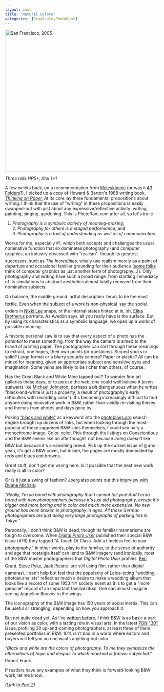 ```yaml
---
layout: post
title: "Natural Colors"
categories: [GrayScale,PhotoRant]
---
```

<img src="/pix2005/natural.jpg" width=807 height=463 border=0 title="San Francisco, 2005">

<i>Three rolls HP5+, Xtol 1+1</i>

A few weeks back, on a recommendation from <a href="http://www.moleskinerie.com/">Moleskinerie</a> (or was it <a href="http://www.43folders.com/">43 Folders</a>?), I picked up a copy of Howard & Barton's 1988 writing book, <a href="http://www.powells.com/cgi-bin/biblio?partner_id=25342&cgi=biblio&show=trade+paperback:0688077587:0688077587:4.95"><cite>Thinking on Paper.</cite></a> At its core lay three fundamental propositions about writing. I think that the use of "writing" in these propositions is easily swapped-out with just about any expressive/reflective activity: writing, painting, singing, gardening. This is PhotoRant.com after all, so let's try it:

1. <i>Photography is a symbolic activity of meaning-making;</i><br />2. <i>Photography for others is a staged performance;</i> and<br />3. <i>Photography is a tool of understanding as well as of communication.</i>

Works for me, especially #1, which both accepts and challenges the usual nominative function that so dominates photography (and computer graphics, an industry obsessed with "realism" &#151; though its greatest successes, such as <i>The Incredibles,</i> wisely use realism merely as a point of departure and occasional familiar grounding for their audience (<a href="http://www.syabi.com/">some folks</a> think of computer graphics as just another form of photography...)). Only photography and writing have such a broad range, from startling immediacy of its simulations to abstract aesthetics almost totally removed from their nominative subjects.

On balance, the middle ground &#151; artful description &#151; tends to be the most fertile. Even when the subject of a work is non-physical &#151; say the social orders in <a href="http://www.tonkonow.com/lee.html">Nikki Lee</a> snaps, or the internal states hinted at in, oh, <a href="http://www.culturebase.net/artist.php?735">Elina Brotherus</a> portraits. As Avedon says, all you really have is the surface. But by using its characteristics as a symbolic language, we open up a world of possible meaning.

A favorite personal saw is to say that every aspect of a photo has the <i>potential</i> to mean something, from the way the camera is aimed to the brand of printing paper. The photographer can sort through these meanings to extract, one hopes, their own points (or questions). Striped socks or solid? Large format or a blurry security camera? Paper or plastic? All can be mined for meaning, given an appropriate subject and sensitive eyes and imagination. Some veins are likely to be richer than others, of course.

Has the Great Black and White Mine tapped out? To wander fine art galleries these days, or to peruse the web, one could well believe it (even stalwarts like <a href="http://www.luminous-landscape.com/columns/mj-dof-response.shtml">Michael Johnston,</a> perhaps a <i>bit</i> disingenuous when he writes: "black-and-white is just a property, a result of photography's early difficulties with recording color"). It's becoming increasingly difficult to find anyone doing innovative work in B&W, rather than vividly re-visiting theses and themes from photos and days gone by.

Poking <a href="http://www.photoblogs.org/search/?keyword=black+and+white">"black and white"</a> as a keyword into the <a href="http://www.photoblogs.org/">photoblogs.org</a> search engine brought up dozens of links, but when looking through the most-popular of these supposed B&W sites themselves, I could see nary a monochrome image. Color, color. Pick through the <a href="http://www.jmcolberg.com/weblog/archives/cat_contemporary_photographers.html">listings on Conscientious</a> and the B&W seems like an afterthought &#151; not because Joerg doesn't like B&W but because it's a vanishing breed. Pick up the current issue of <a href="http://www.foto8.com/">8</a> and yeah, it's got a B&W cover, but inside, the pages are mostly dominated by reds and blues and browns.

Great stuff, don't get me wrong here. Is it possible that the best new work really <i>is</i> all in color?

Or is it just a swing of fashion? Joerg also points out this <a href="http://www.pittsburghcitypaper.ws/scripts/printIt.cfm?ref=1889">interview with Duane Michals</a>:

<i>"Really, I'm so bored with photography that I cannot tell you! And I'm so bored with new photographers because it's just old photography, except it's bigger and more boring and in color and much more expensive. No new ground has been broken in photography in ages. All those German photographers are just doing very large photographs of parking lots in Tokyo."</i>

Personally, I don't think B&W is dead, though its familiar mannerisms are tough to overcome. When <a href="http://www.digitalphotouser.co.uk/"><cite>Digital Photo User</cite></a> published their special B&W issue (#76) they tagged "A Touch Of Class &#151; Add a timeless feel to your photography." In other words, play to the familiar, to the sense of authority and age that nostalgia itself can lend to B&W imagery (and ironically, most of the B&W master photographers that <cite>Digital Photo User</cite> profiles &#151; <a href="http://www.irish-photography.com/exhibitions/grant.html">Ken Grant</a>, <a href="http://www.pyke-eye.com/">Steve Pyke</a>, <a href="http://www.jackpicone.com">Jack Picone</a> &#151; are still using film, rather than digital cameras). I can't help but feel that the popularity of Leica-toting "wedding photojournalists" reflect as much a desire to make a wedding album that looks like a record of some 1953 NY society event as it is to get a "more genuine" record of an important familial ritual. One can almost imagine seeing Jaqueline Bouvier in the wings.

The iconography of the B&W image has 150 years of social inertia. This can be useful or strangling, depending on how you approach it.

But not quite dead yet. As I've <a href="/blog/archives/000225.html">written before,</a> I think B&W is as basic a part of our vision as color, with a lasting role in visual arts. In the latest <a href="http://www.pdnonline.com/">PDN</a> <a href="http://pdngallery.com/gallery/pdns30/2005/">"30"</a> issue, profiling 30 up-and-coming photographers, at least three of them presented portfolios in B&W. 10% isn't bad in a world where editors and buyers will tell you no one wants anything but color.

<i>"Black and white are the colors of photography. To me they symbolize the alternatives of hope and despair to which mankind is forever subjected."</i> &#151; Robert Frank

If readers have any examples of what they think is forward-looking B&W work, let me know.

<i>(Link to <a href="/blog/archives/000391.html">Part 2</a>)</i>
